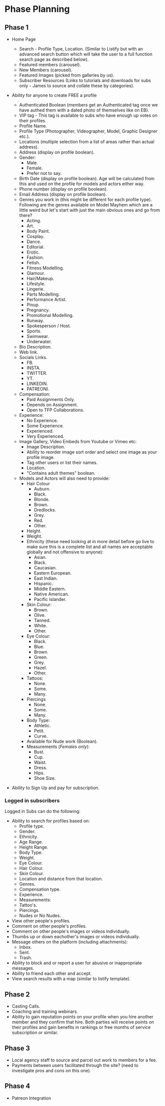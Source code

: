 # Phase Planning

## Phase 1

* Home Page
  * Search - Profile Type, Location. (Similar to Listify but with an advanced search button which will take the user to a full function search page as described below).
  * Featured members (carousel).
  * New Members (carousel).
  * Featured Images (picked from galleries by us).
  * Subscriber Resources (Links to tutorials and downloads for subs only - James to source and collate these by categories).

* Ability for anyone to create FREE a profile
  * Authenticated Boolean (members get an Authenticated tag once we have authed them with a dated photo of themselves like on EB).
  * VIP tag - This tag is available to subs who have enough up votes on their profiles.
  * Profile Name.
  * Profile Type (Photographer, Videographer, Model, Graphic Designer etc.).
  * Locations (multiple selection from a list of areas rather than actual address).
  * Address (display on profile boolean).
  * Gender:
    * Male.
    * Female.
    * Prefer not to say.
  * Birth Date (display on profile boolean). Age will be calculated from this and used on the profile for models and actors either way.
  * Phone number (display on profile boolean).
  * Email Address (display on profile boolean).
  * Genres you work in (this might be different for each profile type).  Following are the genres available on Model Mayhem which are a little weird but let's start with just the main obvious ones and go from there?
    * Acting.
    * Art.
    * Body Paint.
    * Cosplay.
    * Dance.
    * Editorial.
    * Erotic.
    * Fashion.
    * Fetish.
    * Fitness Modelling.
    * Glamour.
    * Hair/Makeup.
    * Lifestyle.
    * Lingerie.
    * Parts Modelling.
    * Performance Artist.
    * Pinup.
    * Pregnancy.
    * Promotional Modelling.
    * Runway.
    * Spokesperson / Host.
    * Sports.
    * Swimwear.
    * Underwater.
  * Bio Description.
  * Web link.
  * Socials Links.
    * FB.
    * INSTA.
    * TWITTER.
    * YT.
    * LINKEDIN.
    * PATREON).
  * Compensation:
    * Paid Assignments Only.
    * Depends on Assignment.
    * Open to TFP Collaborations.
  * Experience:
    * No Experience.
    * Some Experience.
    * Experienced.
    * Very Experienced.
  * Image Gallery, Video Embeds from Youtube or Vimeo etc:
    * Image Description.
    * Ability to reorder image sort order and select one image as your profile image.
    * Tag other users or list their names.
    * Location.
    * "Contains adult themes" boolean.
  * Models and Actors will also need to provide:
    * Hair Colour
      * Auburn.
      * Black.
      * Blonde.
      * Brown.
      * Dredlocks.
      * Grey.
      * Red.
      * Other.
    * Height.
    * Weight.
    * Ethnicity (these need looking at in more detail before go live to make sure this is a complete list and all names are acceptable globally and not offensive to anyone):
      * Asian.
      * Black.
      * Caucasian.
      * Eastern European.
      * East Indian.
      * Hispanic.
      * Middle Eastern.
      * Native American.
      * Pacific Islander.
    * Skin Colour:
      * Brown.
      * Olive.
      * Tanned.
      * White.
      * Other.
    * Eye Colour:
      * Black.
      * Blue.
      * Brown.
      * Green.
      * Grey.
      * Hazel.
      * Other.
    * Tattoos:
      * None.
      * Some.
      * Many.
    * Piercings
      * None.
      * Some.
      * Many.
    * Body Type:
      * Athletic.
      * Petit.
      * Curve.
    * Available for Nude work (Boolean).
    * Measurements (*Females only*):
      * Bust.
      * Cup.
      * Waist.
      * Dress.
      * Hips.
      * Shoe Size.

* Ability to Sign Up and pay for subscription.

### Logged in subscribers

Logged in Subs can do the following:

* Ability to search for profiles based on:
  * Profile type.
  * Gender.
  * Ethnicity.
  * Age Range.
  * Height Range.
  * Body Type.
  * Weight.
  * Eye Colour.
  * Hair Colour.
  * Skin Colour.
  * Location and distance from that location.
  * Genres.
  * Compensation type.
  * Experience.
  * Measurements:
  * Tattoo's.
  * Piercings.
  * Nudes or No Nudes.
* View other people's profiles.
* Comment on other people's profiles.
* Comment on other people's images or videos individually.
* Thumbs up or down eachother's images or videos individually.
* Message others on the platform (including attachments):
  * Inbox.
  * Sent.
  * Trash.
* Ability to block and or report a user for abusive or inappropriate messages.
* Ability to friend each other and accept.
* View search results with a map (similar to listify template).

## Phase 2

* Casting Calls.
* Coaching and training webinars.
* Ability to gain reputation points on your profile when you hire another member and they confirm that hire.  Both parties will receive points on their profiles and gain benefits in rankings or free months of service subscription or similar.

## Phase 3

* Local agency staff to source and parcel out work to members for a fee.
* Payments between users facilitated through the site? (need to investigate pros and cons on this one).

## Phase 4

* Patreon Integration
